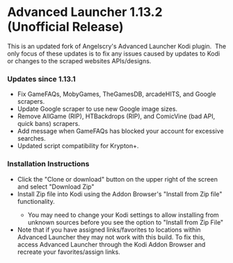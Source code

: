 # Advanced Launcher 1.13.2 (Unofficial Release)
This is an updated fork of Angelscry's Advanced Launcher Kodi plugin.  The only focus of these updates is to fix any issues caused by updates to Kodi or changes to the scraped websites APIs/designs.

<h3>Updates since 1.13.1</h3>
<ul>
	<li>Fix GameFAQs, MobyGames, TheGamesDB, arcadeHITS, and Google scrapers.</li>
	<li>Update Google scraper to use new Google image sizes.</li>
	<li>Remove AllGame (RIP), HTBackdrops (RIP), and ComicVine (bad API, quick bans) scrapers.</li>
	<li>Add message when GameFAQs has blocked your account for excessive searches.</li>
 	<li>Updated script compatibility for Krypton+.</li>
</ul>

<h3>Installation Instructions</h3>
<ul>
	<li>Click the "Clone or download" button on the upper right of the screen and select "Download Zip"</li>
	<li>Install Zip file into Kodi using the Addon Browser's "Install from Zip file" functionality.</li>
	<ul>
		<li>You may need to change your Kodi settings to allow installing from unknown sources before you see the option to "Install from Zip File"</li>
	</ul>
	<li>Note that if you have assigned links/favorites to locations within Advanced Launcher they may not work with this build.  To fix this, access Advanced Launcher through the Kodi Addon Browser and recreate your favorites/assign links.
</ul>
